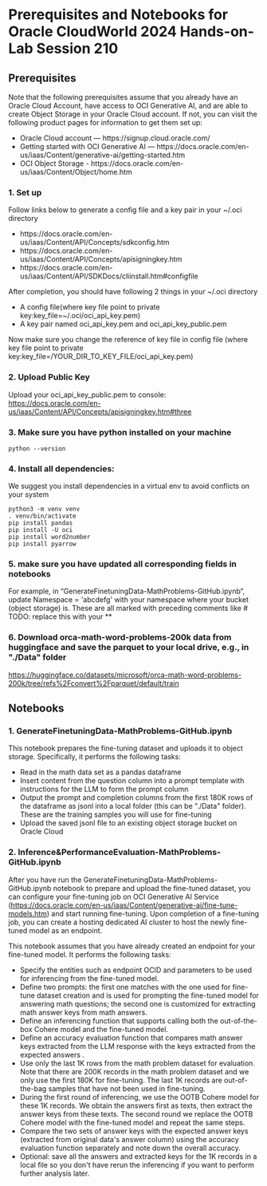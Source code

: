 # Prerequisites and Notebooks for Oracle CloudWorld 2024 Hands-on-Lab Session 210

## Prerequisites

Note that the following prerequisites assume that you already have an Oracle Cloud Account, have access to OCI Generative AI, and are able to create Object Storage in your Oracle Cloud account.
If not, you can visit the following product pages for information to get them set up:
<ul><li> Oracle Cloud account — https://signup.cloud.oracle.com/ </li>
<li> Getting started with OCI Generative AI — https://docs.oracle.com/en-us/iaas/Content/generative-ai/getting-started.htm </li>
<li> OCI Object Storage - https://docs.oracle.com/en-us/iaas/Content/Object/home.htm </li>
</ul>

### 1. Set up

Follow links below to generate a config file and a key pair in your ~/.oci directory
<ul><li> https://docs.oracle.com/en-us/iaas/Content/API/Concepts/sdkconfig.htm </li>
<li> https://docs.oracle.com/en-us/iaas/Content/API/Concepts/apisigningkey.htm </li>
<li> https://docs.oracle.com/en-us/iaas/Content/API/SDKDocs/cliinstall.htm#configfile </li>
</ul>
After completion, you should have following 2 things in your ~/.oci directory 
<ul><li> A config file(where key file point to private key:key_file=~/.oci/oci_api_key.pem) </li>
<li> A key pair named oci_api_key.pem and oci_api_key_public.pem </li>
</ul>    

Now make sure you change the reference of key file in config file (where key file point to private key:key_file=/YOUR_DIR_TO_KEY_FILE/oci_api_key.pem)

### 2. Upload Public Key

Upload your oci_api_key_public.pem to console: https://docs.oracle.com/en-us/iaas/Content/API/Concepts/apisigningkey.htm#three


### 3. Make sure you have python installed on your machine
```
python --version
```
 
### 4. Install all dependencies:

We suggest you install dependencies in a virtual env to avoid conflicts on your system
```
python3 -m venv venv
. venv/bin/activate
pip install pandas
pip install -U oci
pip install word2number
pip install pyarrow
```

### 5. make sure you have updated all corresponding fields in notebooks 
For example, in “GenerateFinetuningData-MathProblems-GitHub.ipynb”, update Namespace = 'abcdefg' with your namespace where your bucket (object storage) is. These are all marked with preceding comments like # TODO: replace this with your **

### 6. Download orca-math-word-problems-200k data from huggingface and save the parquet to your local drive, e.g., in "./Data" folder
https://huggingface.co/datasets/microsoft/orca-math-word-problems-200k/tree/refs%2Fconvert%2Fparquet/default/train


## Notebooks

### 1. GenerateFinetuningData-MathProblems-GitHub.ipynb

This notebook prepares the fine-tuning dataset and uploads it to object storage. Specifically, it performs the following tasks:
<ul><li> Read in the math data set as a pandas dataframe </li>
<li> Insert content from the question column into a prompt template with instructions for the LLM to form the prompt column </li>
<li> Output the prompt and completion columns from the first 180K rows of the dataframe as jsonl into a local folder (this can be "./Data" folder). These are the training samples you will use for fine-tuning </li>
<li> Upload the saved jsonl file to an existing object storage bucket on Oracle Cloud </li>
</ul>

### 2. Inference&PerformanceEvaluation-MathProblems-GitHub.ipynb

After you have run the GenerateFinetuningData-MathProblems-GitHub.ipynb notebook to prepare and upload the fine-tuned dataset, you can configure your fine-tuning job on OCI Generative AI Service (https://docs.oracle.com/en-us/iaas/Content/generative-ai/fine-tune-models.htm) and start running fine-tuning. Upon completion of a fine-tuning job, you can create a hosting dedicated AI cluster to host the newly fine-tuned model as an endpoint. 

This notebook assumes that you have already created an endpoint for your fine-tuned model. It performs the following tasks:

<ul><li> Specify the entities such as endpoint OCID and parameters to be used for inferencing from the fine-tuned model. </li>
<li> Define two prompts: the first one matches with the one used for fine-tune dataset creation and is used for prompting the fine-tuned model for answering math questions; the second one is customized for extracting math answer keys from math answers. </li>
<li> Define an inferencing function that supports calling both the out-of-the-box Cohere model and the fine-tuned model. </li>
<li> Define an accuracy evaluation function that compares math answer keys extracted from the LLM response with the keys extracted from the expected answers .</li>
<li> Use only the last 1K rows from the math problem dataset for evaluation. Note that there are 200K records in the math problem dataset and we only use the first 180K for fine-tuning. The last 1K records are out-of-the-bag samples that have not been used in fine-tuning. </li>
<li> During the first round of inferencing, we use the OOTB Cohere model for these 1K records. We obtain the answers first as texts, then extract the answer keys from these texts. The second round we replace the OOTB Cohere model with the fine-tuned model and repeat the same steps. </li>
<li> Compare the two sets of answer keys with the expected answer keys (extracted from original data's answer column) using the accuracy evaluation function separately and note down the overall accuracy. </li>
<li> Optional: save all the answers and extracted keys for the 1K records in a local file so you don't have rerun the inferencing if you want to perform further analysis later. </li>
</ul>